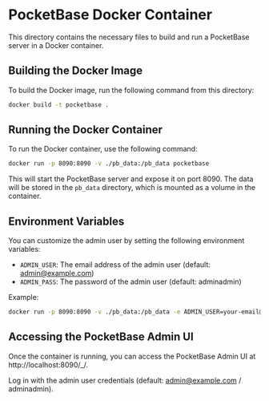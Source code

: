 # PocketBase Docker Container

This directory contains the necessary files to build and run a PocketBase server in a Docker container.

## Building the Docker Image

To build the Docker image, run the following command from this directory:

```bash
docker build -t pocketbase .
```

## Running the Docker Container

To run the Docker container, use the following command:

```bash
docker run -p 8090:8090 -v ./pb_data:/pb_data pocketbase
```

This will start the PocketBase server and expose it on port 8090. The data will be stored in the `pb_data` directory, which is mounted as a volume in the container.

## Environment Variables

You can customize the admin user by setting the following environment variables:

- `ADMIN_USER`: The email address of the admin user (default: admin@example.com)
- `ADMIN_PASS`: The password of the admin user (default: adminadmin)

Example:

```bash
docker run -p 8090:8090 -v ./pb_data:/pb_data -e ADMIN_USER=your-email@example.com -e ADMIN_PASS=your-password pocketbase
```

## Accessing the PocketBase Admin UI

Once the container is running, you can access the PocketBase Admin UI at http://localhost:8090/_/.

Log in with the admin user credentials (default: admin@example.com / adminadmin).